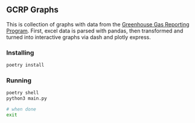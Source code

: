## GCRP Graphs
This is collection of graphs with data from the [Greenhouse Gas Reporting Program](https://www.epa.gov/ghgreporting).
First, excel data is parsed with pandas, then transformed and turned into interactive graphs via dash and plotly express.

### Installing

```bash
poetry install
```

### Running

```bash
poetry shell
python3 main.py

# when done
exit
```

